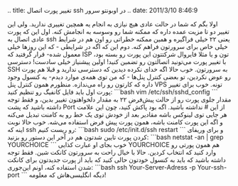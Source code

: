 .. title: تغییر پورت اتصال ssh در اوبونتو سرور .. date: 2011/3/10 8:46:9

اولا بگم که شما در حالت عادی هیچ نیازی به انجام یه همچین تغییری ندارید‌.
ولی این تغییر دو تا مزیت عمده داره که ممکنه شما رو وسوسه به انجامش کنه‌.
اول این که پورت عادی اتصال به ssh یعنی ۲۲ خیلی فراگیره و همین ممکنه
خطراتی رو اون هم در شرایط خیلی خاص برای سرورتون فراهم کنه‌. دوم این که
اگه در شرایطی - که این روز‌ها خیلی معمول شده‌- قرار گرفتید که ISP تون و
یا مثلا فایروال شرکتتون این پورت رو بسته بود‌، با تغییر پورت می‌تونید
اتصالتون رو تضمین کنید‌! اولین پیشنیاز خیلی سادست‌! دسترسی SSH به
سرورتون‌. خوب حالا اگه خدای نکرده دیدین که دسترسی ندارید و قبلا هم پورت
رو عوض نکردین‌، تو بعضی کنترل پنل‌ها - که من توی همه‌ی موارد دیدم‌- یه
کنسول وجود داره که کارتون رو راه می‌ندازه‌. منظورم همون کنترل پنل VPS
تونه‌. خوب برای تغییر پورت اول باید فایل کانفیگ رو تنظیم کنید‌:
\`\`\`bash vim /etc/ssh/sshd\_config \`\`\` مقدار جلوی پورت رو از حالت
پیش‌فرض ۲۲ به مقدار دلخواهتون تغییر بدین‌، و فقط توجه داشته باشید که پشت
Port از این \# نداشته باشید‌. اگه بود پاکش کنید‌، چون این علامت هر جایی
توی لینوکس باشه مقادیر بعد از خودش توی یک خط رو به کامنت تبدیل می‌کنه و
اگه این پورت کامنت باشه‌‌، همون پورت پیش فرض استفاده می‌شه. خوب حالا
نوبت اینه که ssh رو ریست کنیم‌‌: \`\`\`bash sudo /etc/init.d/ssh restart
\`\`\` و برای وریفای کردن پورت تایین شدتون هم در آخر این دستور رو
بزنید‌: \`\`\`bash netstat -an | grep YOURCHOICE \`\`\` خوب بجای او
عبارت کذایی YOURCHOICE هم همون پورتی رو وارد کنید که انتخاب کردین‌. حالا
با خیال راحت به سرورتون کانکت شین‌. فقط توجه داشته باشید که باید به
کنسول خودتون حالی کنید که باید از پورت جدیدتون برای کانکت شدن استفاده
کنه‌، اونم این‌جوری‌: \`\`\`bash ssh Your-Server-Adress -p Your-ssh-port
\`\`\` دیگه انگلیسی‌هاش که معلومه‌!
